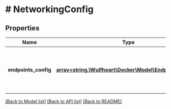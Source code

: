 # # NetworkingConfig

## Properties

Name | Type | Description | Notes
------------ | ------------- | ------------- | -------------
**endpoints_config** | [**array<string,\Wulfheart\Docker\Model\EndpointSettings>**](EndpointSettings.md) | A mapping of network name to endpoint configuration for that network. | [optional]

[[Back to Model list]](../../README.md#models) [[Back to API list]](../../README.md#endpoints) [[Back to README]](../../README.md)
